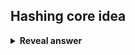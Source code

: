 ## Hashing core idea
<details>
<summary><b>Reveal answer</b></summary>
'one way' easy,<br><br>going backward is hard
</details>
